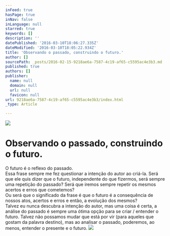 ```yaml
---
inFeed: true
hasPage: true
inNav: false
inLanguage: null
starred: true
keywords: []
description: ''
datePublished: '2016-03-10T18:06:27.335Z'
dateModified: '2016-03-10T18:05:22.934Z'
title: 'Observando o passado, construindo o futuro.'
author: []
sourcePath: _posts/2016-02-15-9218ae6a-7587-4c19-af65-c5595ac4e3b3.md
published: true
authors: []
publisher:
  name: null
  domain: null
  url: null
  favicon: null
url: 9218ae6a-7587-4c19-af65-c5595ac4e3b3/index.html
_type: Article

---
```

![](https://the-grid-user-content.s3-us-west-2.amazonaws.com/c74b98a9-6fac-42b4-9d2f-956f4daaafa4.jpg)

# Observando o passado, construindo o futuro.

O futuro é o reflexo do passado.  
Essa frase sempre me fez questionar a intenção do autor ao criá-la. Será que ele quis dizer que o futuro, independente do que fizermos, será sempre uma repetição do passado? Será que iremos sempre repetir os mesmos acertos e erros que cometemos?   
Ou será que o significado da frase é que o futuro é a consequência de nossos atos, acertos e erros e então, a evolução dos mesmos?  
Talvez eu nunca descubra a intenção do autor, mas uma coisa é certa, a análise do passado é sempre uma ótima opção para se criar / entender o futuro. Talvez não possamos mudar que está por vir (para aqueles que gostam da palavra destino), mas ao analisar o passado, poderemos, ao menos, entender o presente e o futuro. ![](https://the-grid-user-content.s3-us-west-2.amazonaws.com/2eb50174-22e2-44a9-ab30-00f9390ce995.jpg)